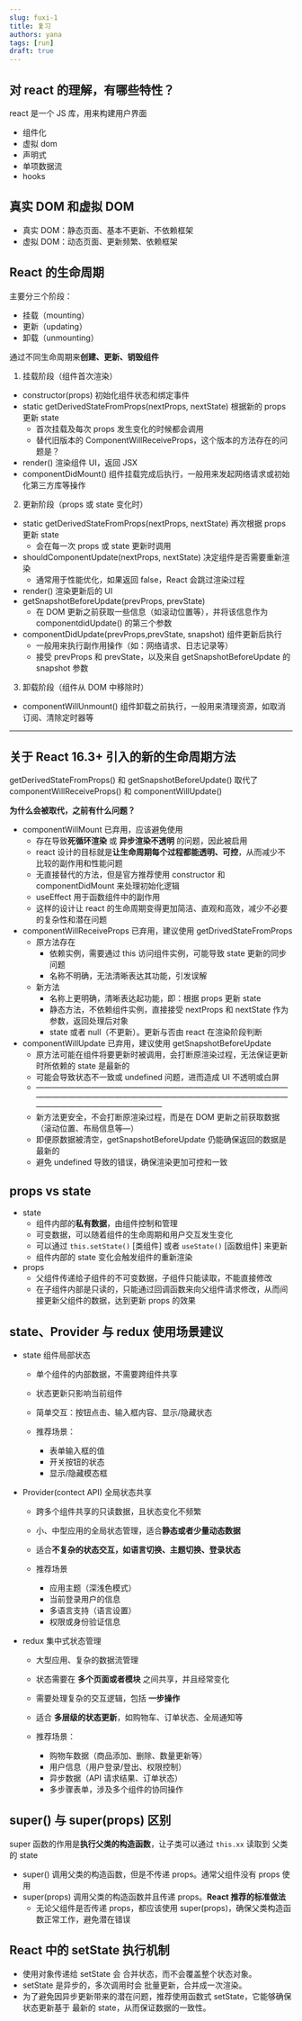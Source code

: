 ```yaml
---
slug: fuxi-1
title: 复习
authors: yana
tags: [run]
draft: true
---
```


## 对 react 的理解，有哪些特性？

react 是一个 JS 库，用来构建用户界面

- 组件化
- 虚拟 dom
- 声明式
- 单项数据流
- hooks

## 真实 DOM 和虚拟 DOM

- 真实 DOM：静态页面、基本不更新、不依赖框架
- 虚拟 DOM：动态页面、更新频繁、依赖框架

## React 的生命周期

主要分三个阶段：

- 挂载（mounting）
- 更新（updating）
- 卸载（unmounting）

通过不同生命周期来**创建、更新、销毁组件**

1. 挂载阶段（组件首次渲染）

- constructor(props) 初始化组件状态和绑定事件
- static getDerivedStateFromProps(nextProps, nextState) 根据新的 props 更新 state
  - 首次挂载及每次 props 发生变化的时候都会调用
  - 替代旧版本的 ComponentWillReceiveProps，这个版本的方法存在的问题是？
- render() 渲染组件 UI，返回 JSX
- componentDidMount() 组件挂载完成后执行，一般用来发起网络请求或初始化第三方库等操作

2. 更新阶段（props 或 state 变化时）

- static getDerivedStateFromProps(nextProps, nextState) 再次根据 props 更新 state
  - 会在每一次 props 或 state 更新时调用
- shouldComponentUpdate(nextProps, nextState) 决定组件是否需要重新渲染
  - 通常用于性能优化，如果返回 false，React 会跳过渲染过程
- render() 渲染更新后的 UI
- getSnapshotBeforeUpdate(prevProps, prevState)
  - 在 DOM 更新之前获取一些信息（如滚动位置等），并将该信息作为 componentdidUpdate() 的第三个参数
- componentDidUpdate(prevProps,prevState, snapshot) 组件更新后执行
  - 一般用来执行副作用操作（如：网络请求、日志记录等）
  - 接受 prevProps 和 prevState，以及来自 getSnapshotBeforeUpdate 的 snapshot 参数

3. 卸载阶段（组件从 DOM 中移除时）

- componentWillUnmount() 组件卸载之前执行，一般用来清理资源，如取消订阅、清除定时器等

---

## 关于 React 16.3+ 引入的新的生命周期方法

getDerivedStateFromProps() 和 getSnapshotBeforeUpdate() 取代了 componentWillReceiveProps() 和 componentWillUpdate()

**为什么会被取代，之前有什么问题？**

- componentWillMount 已弃用，应该避免使用
  - 存在导致**死循环渲染** 或 **异步渲染不透明** 的问题，因此被启用
  - react 设计的目标就是**让生命周期每个过程都能透明、可控**，从而减少不比较的副作用和性能问题
  - 无直接替代的方法，但是官方推荐使用 constructor 和 componentDidMount 来处理初始化逻辑
  - useEffect 用于函数组件中的副作用
  - 这样的设计让 react 的生命周期变得更加简洁、直观和高效，减少不必要的复杂性和潜在问题
- componentWillReceiveProps 已弃用，建议使用 getDrivedStateFromProps
  - 原方法存在
    - 依赖实例，需要通过 this 访问组件实例，可能导致 state 更新的同步问题
    - 名称不明确，无法清晰表达其功能，引发误解
  - 新方法
    - 名称上更明确，清晰表达起功能，即：根据 props 更新 state
    - 静态方法，不依赖组件实例，直接接受 nextProps 和 nextState 作为参数，返回处理后对象
    - state 或者 null（不更新）。更新与否由 react 在渲染阶段判断
- componentWillUpdate 已弃用，建议使用 getSnapshotBeforeUpdate
  - 原方法可能在组件将要更新时被调用，会打断原渲染过程，无法保证更新时所依赖的 state 是最新的
  - 可能会导致状态不一致或 undefined 问题，进而造成 UI 不透明或白屏
  - ————————————————————————————————————————————————————————————————————————————————
  - 新方法更安全，不会打断原渲染过程，而是在 DOM 更新之前获取数据（滚动位置、布局信息等—）
  - 即便原数据被清空，getSnapshotBeforeUpdate 仍能确保返回的数据是最新的
  - 避免 undefined 导致的错误，确保渲染更加可控和一致

## props vs state

- state
  - 组件内部的**私有数据**，由组件控制和管理
  - 可变数据，可以随着组件的生命周期和用户交互发生变化
  - 可以通过 `this.setState()` [类组件] 或者 `useState()` [函数组件] 来更新
  - 组件内部的 state 变化会触发组件的重新渲染
- props
  - 父组件传递给子组件的不可变数据，子组件只能读取，不能直接修改
  - 在子组件内部是只读的，只能通过回调函数来向父组件请求修改，从而间接更新父组件的数据，达到更新 props 的效果

## state、Provider 与 redux 使用场景建议

- state 组件局部状态

  - 单个组件的内部数据，不需要跨组件共享
  - 状态更新只影响当前组件
  - 简单交互：按钮点击、输入框内容、显示/隐藏状态
  - 推荐场景：

    - 表单输入框的值
    - 开关按钮的状态
    - 显示/隐藏模态框

- Provider(contect API) 全局状态共享

  - 跨多个组件共享的只读数据，且状态变化不频繁
  - 小、中型应用的全局状态管理，适合**静态或者少量动态数据**
  - 适合**不复杂的状态交互，如语言切换、主题切换、登录状态**
  - 推荐场景

    - 应用主题（深浅色模式）
    - 当前登录用户的信息
    - 多语言支持（语言设置）
    - 权限或身份验证信息

- redux 集中式状态管理

  - 大型应用、复杂的数据流管理
  - 状态需要在 **多个页面或者模块** 之间共享，并且经常变化
  - 需要处理复杂的交互逻辑，包括 **一步操作**
  - 适合 **多层级的状态更新**，如购物车、订单状态、全局通知等
  - 推荐场景：

    - 购物车数据（商品添加、删除、数量更新等）
    - 用户信息（用户登录/登出、权限控制）
    - 异步数据（API 请求结果、订单状态）
    - 多步骤表单，涉及多个组件的协同操作

## super() 与 super(props) 区别

super 函数的作用是**执行父类的构造函数**，让子类可以通过 `this.xx` 读取到 父类的 state

- super() 调用父类的构造函数，但是不传递 props。通常父组件没有 props 使用
- super(props) 调用父类的构造函数并且传递 props。**React 推荐的标准做法**
  - 无论父组件是否传递 props，都应该使用 super(props)，确保父类构造函数正常工作，避免潜在错误

## React 中的 setState 执行机制

- 使用对象传递给 setState 会 合并状态，而不会覆盖整个状态对象。
- setState 是异步的，多次调用时会 批量更新，合并成一次渲染。
- 为了避免因异步更新带来的潜在问题，推荐使用函数式 setState，它能够确保状态更新基于 最新的 state，从而保证数据的一致性。

